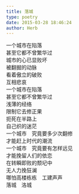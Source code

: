 ```yaml
---  
title: 落城  
type: poetry  
date: 2015-03-28 18:46:24  
author: Herb    
---  
```

一个城市在陷落  
甚至它都不曾繁华过  
城市的心已显败坏  
被翻掘的动脉  
看着傲立的破败  
互相悲哀    
一个城市在陷落  
甚至它都不曾繁华过  
浅薄的经络  
限制它去修正果  
扼死在半路上  
自己织的迷茫    
一个城市　究竟要多少次翻修  
才能赶上时代的潮流  
一个城市　究竟要有怎样远见  
才能挽留人们的依恋  
在转瞬即败的颓圮中  
无人力挽狂澜  
哪怕高楼栋栋　工建声声  
落城　洛城